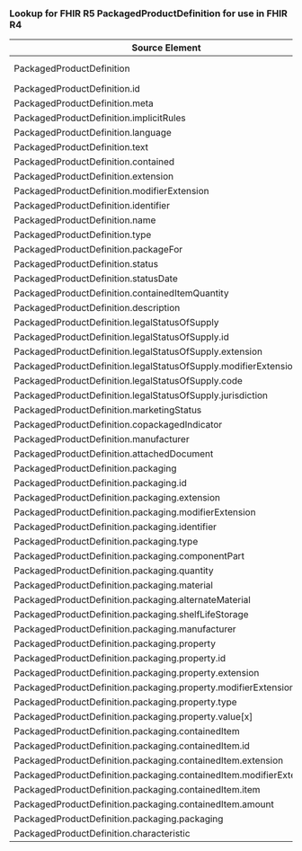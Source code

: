 ### Lookup for FHIR R5 PackagedProductDefinition for use in FHIR R4

| Source Element | Usage | Target |
| -------------- | ----- | ------ |
| PackagedProductDefinition | UseExtension | http://hl7.org/fhir/5.0/StructureDefinition/extension-PackagedProductDefinition |
| PackagedProductDefinition.id | UseExtensionFromAncestor | - |
| PackagedProductDefinition.meta | UseExtensionFromAncestor | - |
| PackagedProductDefinition.implicitRules | UseExtensionFromAncestor | - |
| PackagedProductDefinition.language | UseExtensionFromAncestor | - |
| PackagedProductDefinition.text | UseExtensionFromAncestor | - |
| PackagedProductDefinition.contained | UseExtensionFromAncestor | - |
| PackagedProductDefinition.extension | UseExtensionFromAncestor | - |
| PackagedProductDefinition.modifierExtension | UseExtensionFromAncestor | - |
| PackagedProductDefinition.identifier | UseExtensionFromAncestor | - |
| PackagedProductDefinition.name | UseExtensionFromAncestor | - |
| PackagedProductDefinition.type | UseExtensionFromAncestor | - |
| PackagedProductDefinition.packageFor | UseExtensionFromAncestor | - |
| PackagedProductDefinition.status | UseExtensionFromAncestor | - |
| PackagedProductDefinition.statusDate | UseExtensionFromAncestor | - |
| PackagedProductDefinition.containedItemQuantity | UseExtensionFromAncestor | - |
| PackagedProductDefinition.description | UseExtensionFromAncestor | - |
| PackagedProductDefinition.legalStatusOfSupply | UseExtensionFromAncestor | - |
| PackagedProductDefinition.legalStatusOfSupply.id | UseExtensionFromAncestor | - |
| PackagedProductDefinition.legalStatusOfSupply.extension | UseExtensionFromAncestor | - |
| PackagedProductDefinition.legalStatusOfSupply.modifierExtension | UseExtensionFromAncestor | - |
| PackagedProductDefinition.legalStatusOfSupply.code | UseExtensionFromAncestor | - |
| PackagedProductDefinition.legalStatusOfSupply.jurisdiction | UseExtensionFromAncestor | - |
| PackagedProductDefinition.marketingStatus | UseExtensionFromAncestor | - |
| PackagedProductDefinition.copackagedIndicator | UseExtensionFromAncestor | - |
| PackagedProductDefinition.manufacturer | UseExtensionFromAncestor | - |
| PackagedProductDefinition.attachedDocument | UseExtensionFromAncestor | - |
| PackagedProductDefinition.packaging | UseExtensionFromAncestor | - |
| PackagedProductDefinition.packaging.id | UseExtensionFromAncestor | - |
| PackagedProductDefinition.packaging.extension | UseExtensionFromAncestor | - |
| PackagedProductDefinition.packaging.modifierExtension | UseExtensionFromAncestor | - |
| PackagedProductDefinition.packaging.identifier | UseExtensionFromAncestor | - |
| PackagedProductDefinition.packaging.type | UseExtensionFromAncestor | - |
| PackagedProductDefinition.packaging.componentPart | UseExtensionFromAncestor | - |
| PackagedProductDefinition.packaging.quantity | UseExtensionFromAncestor | - |
| PackagedProductDefinition.packaging.material | UseExtensionFromAncestor | - |
| PackagedProductDefinition.packaging.alternateMaterial | UseExtensionFromAncestor | - |
| PackagedProductDefinition.packaging.shelfLifeStorage | UseExtensionFromAncestor | - |
| PackagedProductDefinition.packaging.manufacturer | UseExtensionFromAncestor | - |
| PackagedProductDefinition.packaging.property | UseExtensionFromAncestor | - |
| PackagedProductDefinition.packaging.property.id | UseExtensionFromAncestor | - |
| PackagedProductDefinition.packaging.property.extension | UseExtensionFromAncestor | - |
| PackagedProductDefinition.packaging.property.modifierExtension | UseExtensionFromAncestor | - |
| PackagedProductDefinition.packaging.property.type | UseExtensionFromAncestor | - |
| PackagedProductDefinition.packaging.property.value[x] | UseExtensionFromAncestor | - |
| PackagedProductDefinition.packaging.containedItem | UseExtensionFromAncestor | - |
| PackagedProductDefinition.packaging.containedItem.id | UseExtensionFromAncestor | - |
| PackagedProductDefinition.packaging.containedItem.extension | UseExtensionFromAncestor | - |
| PackagedProductDefinition.packaging.containedItem.modifierExtension | UseExtensionFromAncestor | - |
| PackagedProductDefinition.packaging.containedItem.item | UseExtensionFromAncestor | - |
| PackagedProductDefinition.packaging.containedItem.amount | UseExtensionFromAncestor | - |
| PackagedProductDefinition.packaging.packaging | UseExtensionFromAncestor | - |
| PackagedProductDefinition.characteristic | UseExtensionFromAncestor | - |
